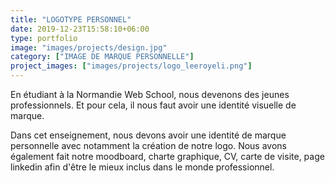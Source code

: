 ```yaml
---
title: "LOGOTYPE PERSONNEL"
date: 2019-12-23T15:58:10+06:00
type: portfolio
image: "images/projects/design.jpg"
category: ["IMAGE DE MARQUE PERSONNELLE"]
project_images: ["images/projects/logo_leeroyeli.png"]
---
```


En étudiant à la Normandie Web School, nous devenons des jeunes professionnels. Et pour cela, il nous faut avoir une identité visuelle de marque. 

Dans cet enseignement, nous devons avoir une identité de marque personnelle avec notamment la création de notre logo. Nous avons également fait notre moodboard, charte graphique, CV, carte de visite, page linkedin afin d'être le mieux inclus dans le monde professionnel.

